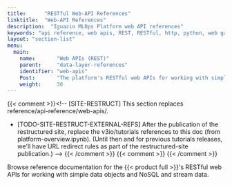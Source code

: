 ```yaml
---
title:      "RESTful Web-API References"
linktitle:  "Web-API References"
description:  "Iguazio MLOps Platform web API references"
keywords: "api reference, web apis, REST, RESTful, http, python, web gateway, nginx"
layout: "section-list"
menu:
  main:
    name:       "Web APIs (REST)"
    parent:     "data-layer-references"
    identifier: "web-apis"
    Post:       "The platform's RESTful web APIs for working with simple data objects and NoSQL and stream data"
    weight:     30
---
```

{{< comment >}}<!-- [SITE-RESTRUCT] This section replaces
  reference/api-reference/web-apis/.
- [TODO-SITE-RESTRUCT-EXTERNAL-REFS] After the publication of the restructured
  site, replace the v3io/tutorials references to this doc (from
  platform-overview.ipynb). (Until then and for previous tutorials releases,
  we'll have URL redirect rules as part of the restructured-site publication.)
-->
{{< /comment >}}
{{< comment >}}<!-- [c-ext-ref] [IntInfo] (sharonl) This doc is referenced from
  v3io/tutorials (from platform-overview.ipynb). -->
{{< /comment >}}

Browse reference documentation for the {{< product full >}}'s RESTful web APIs for working with simple data objects and NoSQL and stream data.

